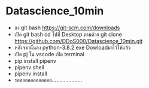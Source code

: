 # Datascience_10min
* ลง git bash https://git-scm.com/downloads
* เปิด git bash cd ไปที่ Desktop ตามด้วย git clone https://github.com/DDoS000/Datascience_10min.git
* หลังจากนั้นลง python-3.8.2.exe Dowloadมาไว้ให้แล้ว
* เปิด pj ใน vscode เปิด terminal 
* pip install pipenv
* pipenv shell
* pipenv install
* รอออออออออออออ....................
